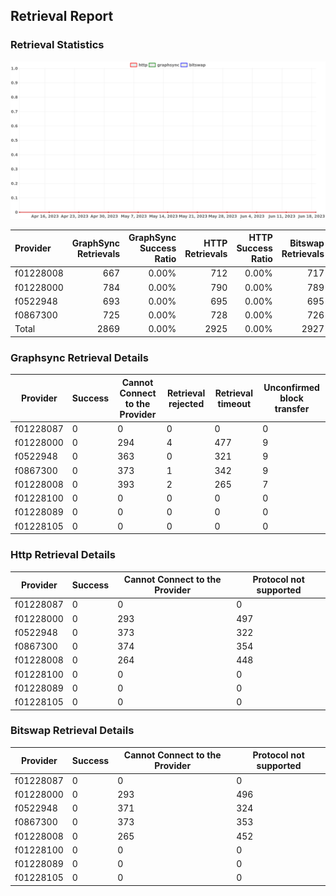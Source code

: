 ## Retrieval Report
### Retrieval Statistics
<img src="https://raw.githubusercontent.com/data-preservation-programs/filplus-checker-assets/main/filecoin-project/filecoin-plus-large-datasets/issues/1201/1687677032605.png"/>

| Provider  | GraphSync Retrievals | GraphSync Success Ratio | HTTP Retrievals | HTTP Success Ratio | Bitswap Retrievals | Bitswap Success Ratio |
| :-------- | -------------------: | ----------------------: | --------------: | -----------------: | -----------------: | --------------------: |
| f01228008 |                  667 |                   0.00% |             712 |              0.00% |                717 |                 0.00% |
| f01228000 |                  784 |                   0.00% |             790 |              0.00% |                789 |                 0.00% |
| f0522948  |                  693 |                   0.00% |             695 |              0.00% |                695 |                 0.00% |
| f0867300  |                  725 |                   0.00% |             728 |              0.00% |                726 |                 0.00% |
| Total     |                 2869 |                   0.00% |            2925 |              0.00% |               2927 |                 0.00% |

### Graphsync Retrieval Details
| Provider  | Success | Cannot Connect to the Provider | Retrieval rejected | Retrieval timeout | Unconfirmed block transfer |
| --------- | ------- | ------------------------------ | ------------------ | ----------------- | -------------------------- |
| f01228087 | 0       | 0                              | 0                  | 0                 | 0                          |
| f01228000 | 0       | 294                            | 4                  | 477               | 9                          |
| f0522948  | 0       | 363                            | 0                  | 321               | 9                          |
| f0867300  | 0       | 373                            | 1                  | 342               | 9                          |
| f01228008 | 0       | 393                            | 2                  | 265               | 7                          |
| f01228100 | 0       | 0                              | 0                  | 0                 | 0                          |
| f01228089 | 0       | 0                              | 0                  | 0                 | 0                          |
| f01228105 | 0       | 0                              | 0                  | 0                 | 0                          |

### Http Retrieval Details
| Provider  | Success | Cannot Connect to the Provider | Protocol not supported |
| --------- | ------- | ------------------------------ | ---------------------- |
| f01228087 | 0       | 0                              | 0                      |
| f01228000 | 0       | 293                            | 497                    |
| f0522948  | 0       | 373                            | 322                    |
| f0867300  | 0       | 374                            | 354                    |
| f01228008 | 0       | 264                            | 448                    |
| f01228100 | 0       | 0                              | 0                      |
| f01228089 | 0       | 0                              | 0                      |
| f01228105 | 0       | 0                              | 0                      |

### Bitswap Retrieval Details
| Provider  | Success | Cannot Connect to the Provider | Protocol not supported |
| --------- | ------- | ------------------------------ | ---------------------- |
| f01228087 | 0       | 0                              | 0                      |
| f01228000 | 0       | 293                            | 496                    |
| f0522948  | 0       | 371                            | 324                    |
| f0867300  | 0       | 373                            | 353                    |
| f01228008 | 0       | 265                            | 452                    |
| f01228100 | 0       | 0                              | 0                      |
| f01228089 | 0       | 0                              | 0                      |
| f01228105 | 0       | 0                              | 0                      |
